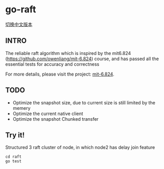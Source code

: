 # go-raft

[切换中文版本](https://github.com/owenliang/go-raft/blob/master/README-cn.md)

## INTRO

The reliable raft algorithm which is inspired by the mit6.824 (https://github.com/owenliang/mit-6.824) course, and has passed all the essential tests for accuracy and correctness 

For more details, please visit the project: [mit-6.824](https://github.com/owenliang/mit-6.824).

## TODO

* Optimize the snapshot size, due to current size is still limited by the memery 
* Optimize the current native client
* Optimize the snapshot Chunked transfer

## Try it!
Structured 3 raft cluster of node, in which node2 has delay join feature

```
cd raft
go test
```
